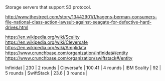 
<!--
-->

Storage servers that support S3 protocol.

http://www.thestreet.com/story/13442901/1/hagens-berman-consumers-file-national-class-action-lawsuit-against-seagate-for-defective-hard-drives.html

https://en.wikipedia.org/wiki/Scality
https://en.wikipedia.org/wiki/Cleversafe
https://en.wikipedia.org/wiki/Amplidata
https://www.crunchbase.com/organization/infinidat#/entity
https://www.crunchbase.com/organization/swiftstack#/entity

Infinidat  | 230    | 2 rounds |
Cleversafe | 100.41 | 4 rounds | IBM
Scality    | 92     | 5 rounds |
SwiftStack | 23.6   | 3 rounds |

<!-- vim: set autoindent expandtab sw=4 syntax=markdown: -->
